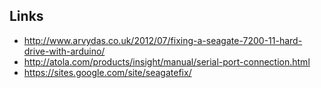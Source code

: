 

## Links

 - http://www.arvydas.co.uk/2012/07/fixing-a-seagate-7200-11-hard-drive-with-arduino/
 - http://atola.com/products/insight/manual/serial-port-connection.html
 - https://sites.google.com/site/seagatefix/
